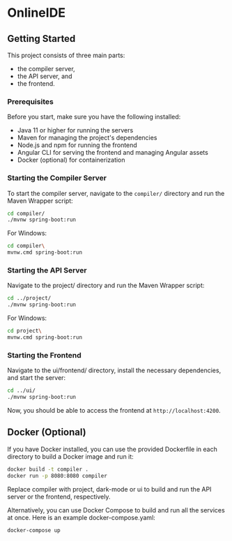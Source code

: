 # OnlineIDE

## Getting Started

This project consists of three main parts: 
* the compiler server,
* the API server, and 
* the frontend.

### Prerequisites

Before you start, make sure you have the following installed:

- Java 11 or higher for running the servers
- Maven for managing the project's dependencies
- Node.js and npm for running the frontend
- Angular CLI for serving the frontend and managing Angular assets
- Docker (optional) for containerization

### Starting the Compiler Server

To start the compiler server, navigate to the `compiler/` directory and run the Maven Wrapper script:

```sh
cd compiler/
./mvnw spring-boot:run
```

For Windows:
```sh
cd compiler\
mvnw.cmd spring-boot:run
```

### Starting the API Server
Navigate to the project/ directory and run the Maven Wrapper script:
```sh
cd ../project/
./mvnw spring-boot:run
```

For Windows:
```sh
cd project\
mvnw.cmd spring-boot:run
```

### Starting the Frontend
Navigate to the ui/frontend/ directory, install the necessary dependencies, and start the server:
```sh
cd ../ui/
./mvnw spring-boot:run
```

Now, you should be able to access the frontend at `http://localhost:4200`.

## Docker (Optional)
If you have Docker installed, you can use the provided Dockerfile in each directory to build a Docker image and run it:
```sh
docker build -t compiler .
docker run -p 8080:8080 compiler
```

Replace compiler with project, dark-mode or ui to build and run the API server or the frontend, respectively.

Alternatively, you can use Docker Compose to build and run all the services at once. Here is an example docker-compose.yaml:
```sh
docker-compose up
```
